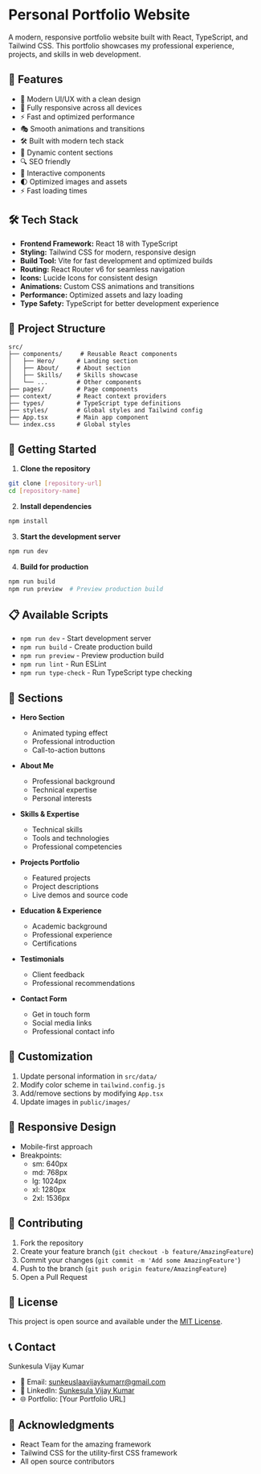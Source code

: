 # Personal Portfolio Website

A modern, responsive portfolio website built with React, TypeScript, and Tailwind CSS. This portfolio showcases my professional experience, projects, and skills in web development.

## 🌟 Features

- 🎨 Modern UI/UX with a clean design
- 📱 Fully responsive across all devices
- ⚡ Fast and optimized performance
- 🎭 Smooth animations and transitions
- 🛠️ Built with modern tech stack
- 📝 Dynamic content sections
- 🔍 SEO friendly
- 🎯 Interactive components
- 🌓 Optimized images and assets
- ⚡ Fast loading times

## 🛠️ Tech Stack

- **Frontend Framework:** React 18 with TypeScript
- **Styling:** Tailwind CSS for modern, responsive design
- **Build Tool:** Vite for fast development and optimized builds
- **Routing:** React Router v6 for seamless navigation
- **Icons:** Lucide Icons for consistent design
- **Animations:** Custom CSS animations and transitions
- **Performance:** Optimized assets and lazy loading
- **Type Safety:** TypeScript for better development experience

## 📁 Project Structure

```
src/
├── components/     # Reusable React components
│   ├── Hero/      # Landing section
│   ├── About/     # About section
│   ├── Skills/    # Skills showcase
│   └── ...        # Other components
├── pages/         # Page components
├── context/       # React context providers
├── types/         # TypeScript type definitions
├── styles/        # Global styles and Tailwind config
├── App.tsx        # Main app component
└── index.css      # Global styles
```

## 🚀 Getting Started

1. **Clone the repository**
```bash
git clone [repository-url]
cd [repository-name]
```

2. **Install dependencies**
```bash
npm install
```

3. **Start the development server**
```bash
npm run dev
```

4. **Build for production**
```bash
npm run build
npm run preview  # Preview production build
```

## 📋 Available Scripts

- `npm run dev` - Start development server
- `npm run build` - Create production build
- `npm run preview` - Preview production build
- `npm run lint` - Run ESLint
- `npm run type-check` - Run TypeScript type checking

## 📑 Sections

- **Hero Section**
  - Animated typing effect
  - Professional introduction
  - Call-to-action buttons

- **About Me**
  - Professional background
  - Technical expertise
  - Personal interests

- **Skills & Expertise**
  - Technical skills
  - Tools and technologies
  - Professional competencies

- **Projects Portfolio**
  - Featured projects
  - Project descriptions
  - Live demos and source code

- **Education & Experience**
  - Academic background
  - Professional experience
  - Certifications

- **Testimonials**
  - Client feedback
  - Professional recommendations

- **Contact Form**
  - Get in touch form
  - Social media links
  - Professional contact info

## 🔧 Customization

1. Update personal information in `src/data/`
2. Modify color scheme in `tailwind.config.js`
3. Add/remove sections by modifying `App.tsx`
4. Update images in `public/images/`

## 📱 Responsive Design

- Mobile-first approach
- Breakpoints:
  - sm: 640px
  - md: 768px
  - lg: 1024px
  - xl: 1280px
  - 2xl: 1536px

## 🤝 Contributing

1. Fork the repository
2. Create your feature branch (`git checkout -b feature/AmazingFeature`)
3. Commit your changes (`git commit -m 'Add some AmazingFeature'`)
4. Push to the branch (`git push origin feature/AmazingFeature`)
5. Open a Pull Request

## 📄 License

This project is open source and available under the [MIT License](LICENSE).

## 📞 Contact

Sunkesula Vijay Kumar
- 📧 Email: sunkeuslaavijaykumarr@gmail.com
- 💼 LinkedIn: [Sunkesula Vijay Kumar](https://www.linkedin.com/in/sunkesulaavijaykumarr)
- 🌐 Portfolio: [Your Portfolio URL]

## 🙏 Acknowledgments

- React Team for the amazing framework
- Tailwind CSS for the utility-first CSS framework
- All open source contributors
